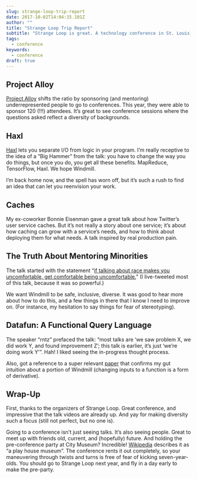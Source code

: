 ```yaml
---
slug: strange-loop-trip-report
date: 2017-10-02T14:04:15.101Z
author: ""
title: "Strange Loop Trip Report"
subtitle: "Strange Loop is great. A technology conference in St. Louis, vaguely focused on programming languages as tools, that’s grown to 2,000 people. A few things stood out:"
tags:
  - conference
keywords:
  - conference
draft: true
---
```


## Project Alloy

[Project Alloy](https://www.projectalloy.org/) shifts the ratio by sponsoring (and mentoring) underrepresented people to go to conferences. This year, they were able to sponsor 120 (!!!) attendees. It’s great to see conference sessions where the questions asked reflect a diversity of backgrounds.

## Haxl


[Haxl](https://www.youtube.com/watch?v=sT6VJkkhy0o) lets you separate I/O from logic in your program. I’m really receptive to the idea of a “Big Hammer” from the talk: you have to change the way you do things, but once you do, you get all these benefits. MapReduce, TensorFlow, Haxl. We hope Windmill.

I’m back home now, and the spell has worn off, but it’s such a rush to find an idea that can let you reenvision your work.

## Caches


My ex-coworker Bonnie Eisenman gave a great talk about how Twitter’s user service caches. But it’s not really a story about one service; it’s about how caching can grow with a service’s needs, and how to think about deploying them for what needs. A talk inspired by real production pain.

## The Truth About Mentoring Minorities


The talk started with the statement “[if talking about race makes you uncomfortable, get comfortable being uncomfortable.](https://twitter.com/dbentley/status/913841647124926465)” (I live-tweeted most of this talk, because it was so powerful.)

We want Windmill to be safe, inclusive, diverse. It was good to hear more about how to do this, and a few things in there that I know I need to improve on. (For instance, my hesitation to say things for fear of stereotyping).

## Datafun: A Functional Query Language


The speaker “rntz” prefaced the talk: “most talks are ‘we saw problem X, we did work Y, and found improvement Z’; this talk is earlier, it’s just ‘we’re doing work Y’”. Hah! I liked seeing the in-progress thought process.

Also, got a reference to a super relevant [paper](https://arxiv.org/abs/1312.0658) that confirms my gut intuition about a portion of Windmill (changing inputs to a function is a form of derivative).

## Wrap-Up

First, thanks to the organizers of Strange Loop. Great conference, and impressive that the talk videos are already up. And yay for making diversity such a focus (still not perfect, but no one is).

Going to a conference isn’t just seeing talks. It’s also seeing people. Great to meet up with friends old, current, and (hopefully) future. And holding the pre-conference party at City Museum? Incredible! [Wikipedia](https://en.wikipedia.org/wiki/City_Museum) describes it as “a play house museum”. The conference rents it out completely, so your maneuvering through twists and turns is free of fear of kicking seven-year-olds. You should go to Strange Loop next year, and fly in a day early to make the pre-party.